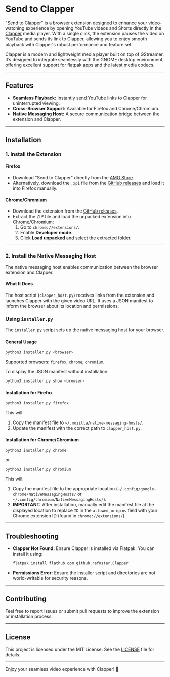 # Send to Clapper  

"Send to Clapper" is a browser extension designed to enhance your video-watching experience by opening YouTube videos and Shorts directly in the [Clapper](https://rafostar.github.io/clapper/) media player. With a single click, the extension pauses the video on YouTube and sends its link to Clapper, allowing you to enjoy smooth playback with Clapper's robust performance and feature set.  

Clapper is a modern and lightweight media player built on top of GStreamer. It’s designed to integrate seamlessly with the GNOME desktop environment, offering excellent support for flatpak apps and the latest media codecs.  

---

## Features  

- **Seamless Playback:** Instantly send YouTube links to Clapper for uninterrupted viewing.  
- **Cross-Browser Support:** Available for Firefox and Chrome/Chromium.  
- **Native Messaging Host:** A secure communication bridge between the extension and Clapper.  

---

## Installation  

### 1. Install the Extension  

#### Firefox  
- Download "Send to Clapper" directly from the [AMO Store](https://addons.mozilla.org/en-US/firefox/addon/send-to-clapper/).  
- Alternatively, download the `.xpi` file from the [GitHub releases](https://github.com/yourusername/send-to-clapper/releases) and load it into Firefox manually.  

#### Chrome/Chromium  
- Download the extension from the [GitHub releases](https://github.com/yourusername/send-to-clapper/releases).  
- Extract the ZIP file and load the unpacked extension into Chrome/Chromium:  
  1. Go to `chrome://extensions/`.  
  2. Enable **Developer mode**.  
  3. Click **Load unpacked** and select the extracted folder.  

---

### 2. Install the Native Messaging Host  

The native messaging host enables communication between the browser extension and Clapper.  

#### What It Does  
The host script (`clapper_host.py`) receives links from the extension and launches Clapper with the given video URL. It uses a JSON manifest to inform the browser about its location and permissions.  

### Using `installer.py`  

The `installer.py` script sets up the native messaging host for your browser.  

#### General Usage  
```bash
python3 installer.py <browser>
```

Supported browsers: `firefox`, `chrome`, `chromium`.  

To display the JSON manifest without installation:  
```bash
python3 installer.py show <browser>
```

#### Installation for Firefox  
```bash
python3 installer.py firefox
```
This will:  
1. Copy the manifest file to `~/.mozilla/native-messaging-hosts/`.  
2. Update the manifest with the correct path to `clapper_host.py`.  

#### Installation for Chrome/Chromium  
```bash
python3 installer.py chrome
```
or  
```bash
python3 installer.py chromium
```
This will:  
1. Copy the manifest file to the appropriate location (`~/.config/google-chrome/NativeMessagingHosts/` or `~/.config/chromium/NativeMessagingHosts/`).  
2. **IMPORTANT:** After installation, manually edit the manifest file at the displayed location to replace `ID` in the `allowed_origins` field with your Chrome extension ID (found in `chrome://extensions/`).  

---

## Troubleshooting  

- **Clapper Not Found:** Ensure Clapper is installed via Flatpak. You can install it using:  
  ```bash
  flatpak install flathub com.github.rafostar.Clapper
  ```  
- **Permissions Error:** Ensure the installer script and directories are not world-writable for security reasons.  

---

## Contributing  

Feel free to report issues or submit pull requests to improve the extension or installation process.  

---  

## License  

This project is licensed under the MIT License. See the [LICENSE](LICENSE) file for details.  

---

Enjoy your seamless video experience with Clapper! 🎥
